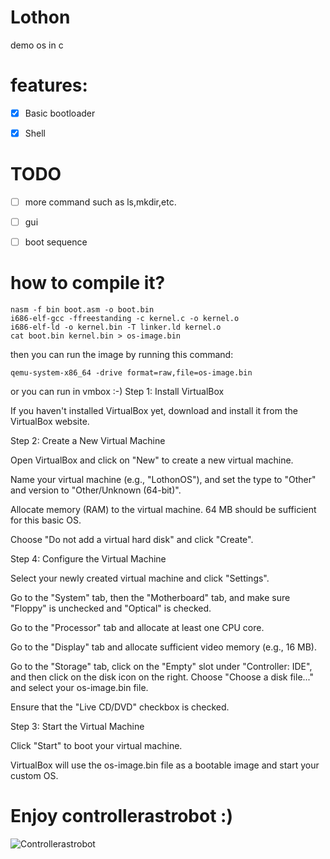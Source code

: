 # Lothon
demo os in c

# features:
- [x] Basic bootloader

- [x] Shell

# TODO
- [ ] more command such as ls,mkdir,etc.

- [ ] gui

- [ ] boot sequence

# how to compile it?
```
nasm -f bin boot.asm -o boot.bin
i686-elf-gcc -ffreestanding -c kernel.c -o kernel.o
i686-elf-ld -o kernel.bin -T linker.ld kernel.o
cat boot.bin kernel.bin > os-image.bin
```
then you can run the image by running this command:
```
qemu-system-x86_64 -drive format=raw,file=os-image.bin
```
or you can run in vmbox :-)
Step 1: Install VirtualBox

If you haven't installed VirtualBox yet, download and install it from the VirtualBox website.


Step 2: Create a New Virtual Machine

Open VirtualBox and click on "New" to create a new virtual machine.

Name your virtual machine (e.g., "LothonOS"), and set the type to "Other" and version to "Other/Unknown (64-bit)".

Allocate memory (RAM) to the virtual machine. 64 MB should be sufficient for this basic OS.

Choose "Do not add a virtual hard disk" and click "Create".

Step 4: Configure the Virtual Machine

Select your newly created virtual machine and click "Settings".

Go to the "System" tab, then the "Motherboard" tab, and make sure "Floppy" is unchecked and "Optical" is checked.

Go to the "Processor" tab and allocate at least one CPU core.

Go to the "Display" tab and allocate sufficient video memory (e.g., 16 MB).

Go to the "Storage" tab, click on the "Empty" slot under "Controller: IDE", and then click on the disk icon on the right. Choose "Choose a disk file..." and select your os-image.bin file.

Ensure that the "Live CD/DVD" checkbox is checked.


Step 3: Start the Virtual Machine

Click "Start" to boot your virtual machine.

VirtualBox will use the os-image.bin file as a bootable image and start your custom OS.

# Enjoy controllerastrobot :)
![Controllerastrobot](https://github.com/user-attachments/assets/1c384e79-10b7-4917-8ff3-d56ee76fe425)
